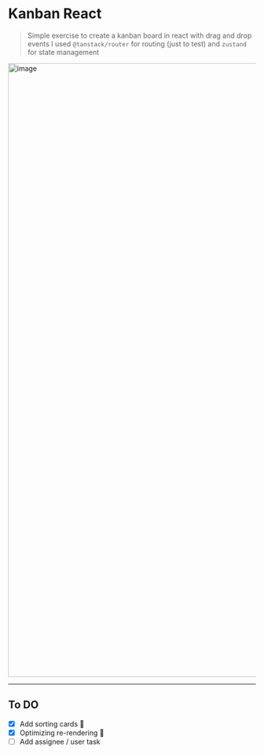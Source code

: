 # Kanban React

> Simple exercise to create a kanban board in react with drag and drop events
> I used `@tanstack/router` for routing (just to test) and `zustand` for state management

<img width="1249" alt="image" src="https://github.com/user-attachments/assets/16874ba2-b78a-4533-a81f-274ba50f376d" />


---

## To DO
- [x] Add sorting cards :tada:
- [x] Optimizing re-rendering :tada: 
- [ ] Add assignee / user task

